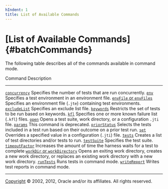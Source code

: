 ```yaml
---
hIndent: 1
title: List of Available Commands
---
```


# [List of Available Commands]{#batchCommands}

The following table describes all of the commands available in command mode.

  Command                                        Description
  ---------------------------------------------- ----------------------------------------------------------------------------------------------------------------------------------
  [`concurrency`](concurrency.html)              Specifies the number of tests that are run concurrently.
  [`env`](testEnv.html)                          Specifies a test environment in an environment file.
  [`envFile` or `envFiles`](testenvFile.html)    Specifies an environment file (`.jte`) containing test environments.
  [`excludeList`](excludeList.html)              Specifies an exclude list file.
  [`keywords`](keyword.html)                     Restricts the set of tests to be run based on keywords.
  [`kfl`](knownFailureAnalysis.html#kfl)         Specifies one or more known failure list (`.kfl`) files.
  [`open`](open.html)                            Opens a test suite, work directory, or a configuration `.jti` file.
  [`params`](param.html)                         This command is deprecated.
  [`priorStatus`](prior.html)                    Selects the tests included in a test run based on their outcome on a prior test run.
  [`set`](otherConfigValues.html)                Overrides a specified value in a configuration (`.jti`) file.
  [`tests`](testDir.html)                        Creates a list of test directories and/or tests to run.
  [`testSuite`](testsuite.html)                  Specifies the test suite.
  [`timeoutFactor`](timeout.html)                Increases the amount of time the harness waits for a test to complete
  [`workDir` or `workDirectory`](workdir.html)   Opens an exiting work directory, creates a new work directory, or replaces an existing work directory with a new work directory.
  [`runTests`](runTests.html)                    Runs tests in command mode.
  [`writeReport`](writeReports.html)             Writes test reports in command mode.

----------------------------------------------------------------------------------------------------

[Copyright](../copyright.html) © 2002, 2012, Oracle and/or its affiliates. All rights reserved.
